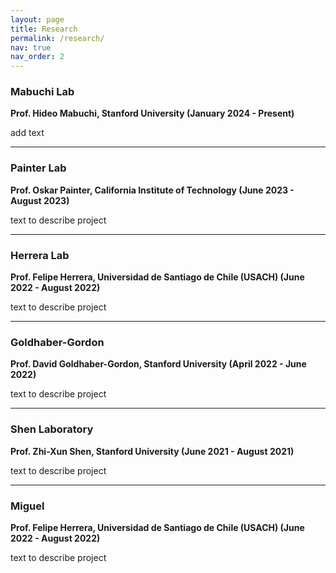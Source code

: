 ```yaml
---
layout: page
title: Research
permalink: /research/
nav: true
nav_order: 2
---
```

<!-- _pages/research.md -->

### **Mabuchi Lab**

**Prof. Hideo Mabuchi, Stanford University (January 2024 - Present)**

add text

---

### **Painter Lab**

**Prof. Oskar Painter, California Institute of Technology (June 2023 - August 2023)**

text to describe project

---

### **Herrera Lab**

**Prof. Felipe Herrera, Universidad de Santiago de Chile (USACH) (June 2022 - August 2022)**

text to describe project

---

### **Goldhaber-Gordon**

**Prof. David Goldhaber-Gordon, Stanford University (April 2022 - June 2022)**

text to describe project

---

### **Shen Laboratory**

**Prof. Zhi-Xun Shen, Stanford University (June 2021 - August 2021)**

text to describe project

---

### **Miguel**

**Prof. Felipe Herrera, Universidad de Santiago de Chile (USACH) (June 2022 - August 2022)**

text to describe project
